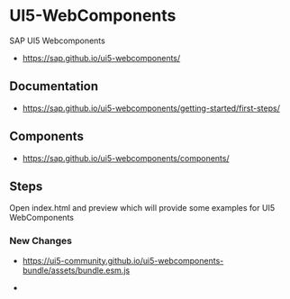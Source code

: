 # UI5-WebComponents
SAP UI5 Webcomponents

* https://sap.github.io/ui5-webcomponents/

## Documentation
* https://sap.github.io/ui5-webcomponents/getting-started/first-steps/

## Components
* https://sap.github.io/ui5-webcomponents/components/

## Steps
Open index.html and preview which will provide some examples for UI5 WebComponents


### New Changes
* https://ui5-community.github.io/ui5-webcomponents-bundle/assets/bundle.esm.js

* 
